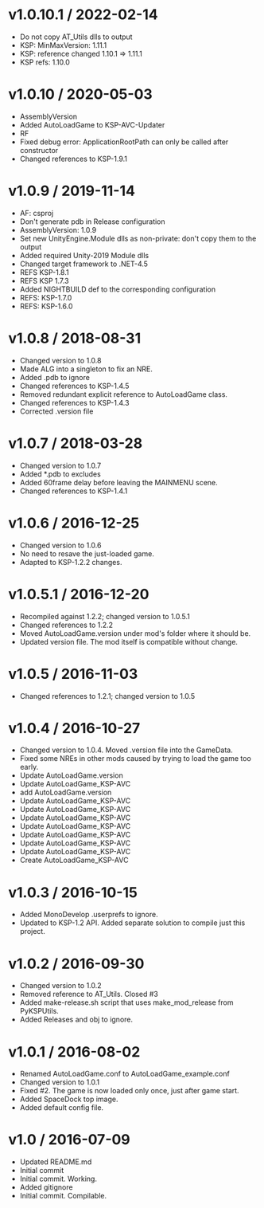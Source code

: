 
v1.0.10.1 / 2022-02-14
==================

  * Do not copy AT_Utils dlls to output
  * KSP: MinMaxVersion: 1.11.1
  * KSP: reference changed 1.10.1 => 1.11.1
  * KSP refs: 1.10.0

v1.0.10 / 2020-05-03
====================

  * AssemblyVersion
  * Added AutoLoadGame to KSP-AVC-Updater
  * RF
  * Fixed debug error: ApplicationRootPath can only be called after constructor
  * Changed references to KSP-1.9.1

v1.0.9 / 2019-11-14
===================

  * AF: csproj
  * Don't generate pdb in Release configuration
  * AssemblyVersion: 1.0.9
  * Set new UnityEngine.Module dlls as non-private: don't copy them to the output
  * Added required Unity-2019 Module dlls
  * Changed target framework to .NET-4.5
  * REFS KSP-1.8.1
  * REFS KSP 1.7.3
  * Added NIGHTBUILD def to the corresponding configuration
  * REFS: KSP-1.7.0
  * REFS: KSP-1.6.0

v1.0.8 / 2018-08-31
===================

  * Changed version to 1.0.8
  * Made ALG into a singleton to fix an NRE.
  * Added .pdb to ignore
  * Changed references to KSP-1.4.5
  * Removed redundant explicit reference to AutoLoadGame class.
  * Changed references to KSP-1.4.3
  * Corrected .version file

v1.0.7 / 2018-03-28
===================

  * Changed version to 1.0.7
  * Added *.pdb to excludes
  * Added 60frame delay before leaving the MAINMENU scene.
  * Changed references to KSP-1.4.1

v1.0.6 / 2016-12-25
===================

  * Changed version to 1.0.6
  * No need to resave the just-loaded game.
  * Adapted to KSP-1.2.2 changes.

v1.0.5.1 / 2016-12-20
=====================

  * Recompiled against 1.2.2; changed version to 1.0.5.1
  * Changed references to 1.2.2
  * Moved AutoLoadGame.version under mod's folder where it should be.
  * Updated version file. The mod itself is compatible without change.

v1.0.5 / 2016-11-03
===================

  * Changed references to 1.2.1; changed version to 1.0.5

v1.0.4 / 2016-10-27
===================

  * Changed version to 1.0.4. Moved .version file into the GameData.
  * Fixed some NREs in other mods caused by trying to load the game too early.
  * Update AutoLoadGame.version
  * Update AutoLoadGame_KSP-AVC
  * add AutoLoadGame.version
  * Update AutoLoadGame_KSP-AVC
  * Update AutoLoadGame_KSP-AVC
  * Update AutoLoadGame_KSP-AVC
  * Update AutoLoadGame_KSP-AVC
  * Update AutoLoadGame_KSP-AVC
  * Update AutoLoadGame_KSP-AVC
  * Update AutoLoadGame_KSP-AVC
  * Create AutoLoadGame_KSP-AVC

v1.0.3 / 2016-10-15
===================

  * Added MonoDevelop .userprefs to ignore.
  * Updated to KSP-1.2 API. Added separate solution to compile just this project.

v1.0.2 / 2016-09-30
===================

  * Changed version to 1.0.2
  * Removed reference to AT_Utils. Closed #3
  * Added make-release.sh script that uses make_mod_release from PyKSPUtils.
  * Added Releases and obj to ignore.

v1.0.1 / 2016-08-02
===================

  * Renamed AutoLoadGame.conf to AutoLoadGame_example.conf
  * Changed version to 1.0.1
  * Fixed #2. The game is now loaded only once, just after game start.
  * Added SpaceDock top image.
  * Added default config file.

v1.0 / 2016-07-09
=================

  * Updated README.md
  * Initial commit
  * Initial commit. Working.
  * Added gitignore
  * Initial commit. Compilable.

